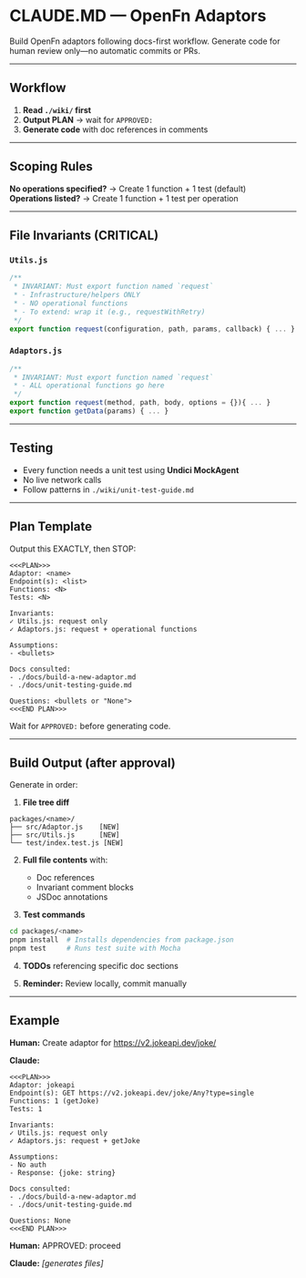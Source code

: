 # CLAUDE.MD — OpenFn Adaptors

Build OpenFn adaptors following docs-first workflow. Generate code for human
review only—no automatic commits or PRs.

---

## Workflow

1. **Read `./wiki/` first**
2. **Output PLAN** → wait for `APPROVED:`
3. **Generate code** with doc references in comments

---

## Scoping Rules

**No operations specified?** → Create 1 function + 1 test (default)  
**Operations listed?** → Create 1 function + 1 test per operation

---

## File Invariants (CRITICAL)

### `Utils.js`

```javascript
/**
 * INVARIANT: Must export function named `request`
 * - Infrastructure/helpers ONLY
 * - NO operational functions
 * - To extend: wrap it (e.g., requestWithRetry)
 */
export function request(configuration, path, params, callback) { ... }
```

### `Adaptors.js`

```javascript
/**
 * INVARIANT: Must export function named `request`
 * - ALL operational functions go here
 */
export function request(method, path, body, options = {}){ ... }
export function getData(params) { ... }
```

---

## Testing

- Every function needs a unit test using **Undici MockAgent**
- No live network calls
- Follow patterns in `./wiki/unit-test-guide.md`

---

## Plan Template

Output this EXACTLY, then STOP:

```
<<<PLAN>>>
Adaptor: <name>
Endpoint(s): <list>
Functions: <N>
Tests: <N>

Invariants:
✓ Utils.js: request only
✓ Adaptors.js: request + operational functions

Assumptions:
- <bullets>

Docs consulted:
- ./docs/build-a-new-adaptor.md
- ./docs/unit-testing-guide.md

Questions: <bullets or "None">
<<<END PLAN>>>
```

Wait for `APPROVED:` before generating code.

---

## Build Output (after approval)

Generate in order:

1. **File tree diff**

```
packages/<name>/
├── src/Adaptor.js    [NEW]
├── src/Utils.js      [NEW]
└── test/index.test.js [NEW]
```

2. **Full file contents** with:

   - Doc references
   - Invariant comment blocks
   - JSDoc annotations

3. **Test commands**

```bash
cd packages/<name>
pnpm install  # Installs dependencies from package.json
pnpm test     # Runs test suite with Mocha
```

4. **TODOs** referencing specific doc sections

5. **Reminder:** Review locally, commit manually

---

## Example

**Human:** Create adaptor for https://v2.jokeapi.dev/joke/

**Claude:**

```
<<<PLAN>>>
Adaptor: jokeapi
Endpoint(s): GET https://v2.jokeapi.dev/joke/Any?type=single
Functions: 1 (getJoke)
Tests: 1

Invariants:
✓ Utils.js: request only
✓ Adaptors.js: request + getJoke

Assumptions:
- No auth
- Response: {joke: string}

Docs consulted:
- ./docs/build-a-new-adaptor.md
- ./docs/unit-testing-guide.md

Questions: None
<<<END PLAN>>>
```

**Human:** APPROVED: proceed

**Claude:** _[generates files]_

